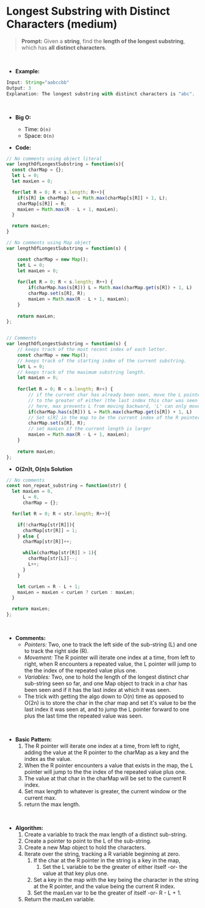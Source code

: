# Longest Substring with Distinct Characters (medium)

> **Prompt:** Given a **string**, find the **length of the longest substring**, which has **all distinct characters**.


<br>

- **Example:**

```js
Input: String="aabccbb"
Output: 3
Explanation: The longest substring with distinct characters is "abc".
```

<br>

- **Big O:**
  - Time: `O(n)` 
  - Space: `O(n)`

- **Code:**

```js
// No comments using object literal
var lengthOfLongestSubstring = function(s){
  const charMap = {};
  let L = 0;
  let maxLen = 0;

  for(let R = 0; R < s.length; R++){
    if(s[R] in charMap) L = Math.max(charMap[s[R]] + 1, L);
    charMap[s[R]] = R;
    maxLen = Math.max(R - L + 1, maxLen);
  }

  return maxLen;
}

// No comments using Map object
var lengthOfLongestSubstring = function(s) {

    const charMap = new Map();
    let L = 0;
    let maxLen = 0;
    
    for(let R = 0; R < s.length; R++) {
        if(charMap.has(s[R])) L = Math.max(charMap.get(s[R]) + 1, L)
        charMap.set(s[R], R);
        maxLen = Math.max(R - L + 1, maxLen);
    } 
    
    return maxLen;  
};


// Comments
var lengthOfLongestSubstring = function(s) {
    // keeps track of the most recent index of each letter.
    const charMap = new Map();
    // keeps track of the starting index of the current substring.
    let L = 0;
    // keeps track of the maximum substring length.
    let maxLen = 0;
    
    for(let R = 0; R < s.length; R++) {
        // if the current char has already been seen, move the L pointer
        // to the greater of either (the last index this char was seen at, plus one) or L.
        // here, max prevents L from moving backward, 'L' can only move forward
        if(charMap.has(s[R])) L = Math.max(charMap.get(s[R]) + 1, L)
        // Set s[R] in the map to be the current index of the R pointer
        charMap.set(s[R], R);
        // set maxLen if the current length is larger
        maxLen = Math.max(R - L + 1, maxLen);
    } 
    
    return maxLen;  
};

```

- **O(2n)t, O(n)s Solution**

```js
// No comments
const non_repeat_substring = function(str) {
  let maxLen = 0,
      L = 0, 
      charMap = {};

  for(let R = 0; R < str.length; R++){

    if(!charMap[str[R]]){
      charMap[str[R]] = 1;
    } else {
      charMap[str[R]]++;

      while(charMap[str[R]] > 1){
        charMap[str[L]]--;
        L++;
      }
    }

    let curLen = R - L + 1;
    maxLen = maxLen < curLen ? curLen : maxLen;
  }

  return maxLen;
};
``` 

<br>

- **Comments:**
  - *Pointers:* Two, one to track the left side of the sub-string (L) and one to track the right side (R).
  - *Movement:* The R pointer will iterate one index at a time, from left to right, when R encounters a repeated value, the L pointer will jump to the the index of the repeated value plus one.
  - *Variables:* Two, one to hold the length of the longest distinct char sub-string seen so far, and one Map object to track in a char has been seen and if it has the last index at which it was seen.
  - The trick with getting the algo down to O(n) time as opposed to O(2n) is to store the char in the char map and set it's value to be the last index it was seen at, and to jump the L pointer forward to one plus the last time the repeated value was seen.

<br>

- **Basic Pattern:**
  1. The R pointer will iterate one index at a time, from left to right, adding the value at the R pointer to the charMap as a key and the index as the value.
  2. When the R pointer encounters a value that exists in the map, the L pointer will jump to the the index of the repeated value plus one.
  3. The value at that char in the charMap will be set to the current R index.
  4. Set max length to whatever is greater, the current window or the current max.
  5. return the max length.

<br>

- **Algorithm:**
  1. Create a variable to track the max length of a distinct sub-string.
  2. Create a pointer to point to the L of the sub-string.
  3. Create a new Map object to hold the characters.
  4. Iterate over the string, tracking a R variable beginning at zero.
     1. If the char at the R pointer in the string is a key in the map, 
        1. Set the L variable to be the greater of either itself -or- the value at that key plus one.
     2. Set a key in the map with the key being the character in the string at the R pointer, and the value being the current R index.
     3. Set the maxLen var to be the greater of itself -or- R - L + 1.
  5. Return the maxLen variable.

